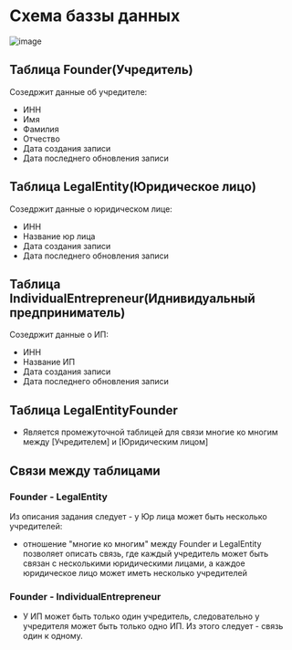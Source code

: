﻿# Схема баззы данных
![image](https://github.com/BanCSty/API/assets/67982113/594b0867-35a1-49d3-b8f8-07020ec50427)

## Таблица Founder(Учредитель)
Созедржит данные об учредителе:
- ИНН
- Имя
- Фамилия
- Отчество
- Дата создания записи
- Дата последнего обновления записи

## Таблица LegalEntity(Юридическое лицо)
Созедржит данные о юридическом лице:
- ИНН
- Название юр лица
- Дата создания записи
- Дата последнего обновления записи

## Таблица IndividualEntrepreneur(Иднивидуальный предприниматель)
Созедржит данные о ИП:
- ИНН
- Название ИП
- Дата создания записи
- Дата последнего обновления записи

## Таблица LegalEntityFounder 
- Является промежуточной таблицей для связи многие ко многим между [Учредителем] и [Юридическим лицом]

## Связи между таблицами
### Founder - LegalEntity
Из описания задания следует - у Юр лица может быть несколько учредителей:
- отношение "многие ко многим" между Founder и LegalEntity позволяет описать связь,
 где каждый учредитель может быть связан с несколькими юридическими лицами, 
 а каждое юридическое лицо может иметь несколько учредителей

### Founder - IndividualEntrepreneur
- У ИП может быть только один учредитель, следовательно у учредителя может быть только одно ИП.
Из этого следует - связь один к одному.
